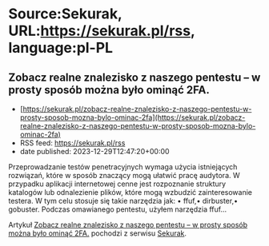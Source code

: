 # Source:Sekurak, URL:https://sekurak.pl/rss, language:pl-PL

## Zobacz realne znalezisko z naszego pentestu – w prosty sposób można było ominąć 2FA.
 - [https://sekurak.pl/zobacz-realne-znalezisko-z-naszego-pentestu-w-prosty-sposob-mozna-bylo-ominac-2fa](https://sekurak.pl/zobacz-realne-znalezisko-z-naszego-pentestu-w-prosty-sposob-mozna-bylo-ominac-2fa)
 - RSS feed: https://sekurak.pl/rss
 - date published: 2023-12-29T12:47:20+00:00

<p>Przeprowadzanie testów penetracyjnych wymaga użycia istniejących rozwiązań, które w sposób znaczący mogą ułatwić pracę audytora. W przypadku aplikacji internetowej cenne jest rozpoznanie struktury katalogów lub odnalezienie plików, które mogą wzbudzić zainteresowanie testera. W tym celu stosuje się takie narzędzia jak: • ffuf,• dirbuster,• gobuster. Podczas omawianego pentestu, użyłem narzędzia ffuf...</p>
<p>Artykuł <a href="https://sekurak.pl/zobacz-realne-znalezisko-z-naszego-pentestu-w-prosty-sposob-mozna-bylo-ominac-2fa/" rel="nofollow">Zobacz realne znalezisko z naszego pentestu &#8211; w prosty sposób można było ominąć 2FA.</a> pochodzi z serwisu <a href="https://sekurak.pl" rel="nofollow">Sekurak</a>.</p>

